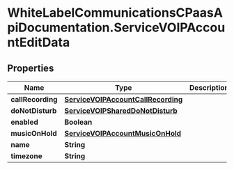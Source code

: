 # WhiteLabelCommunicationsCPaasApiDocumentation.ServiceVOIPAccountEditData

## Properties

Name | Type | Description | Notes
------------ | ------------- | ------------- | -------------
**callRecording** | [**ServiceVOIPAccountCallRecording**](ServiceVOIPAccountCallRecording.md) |  | [optional] 
**doNotDisturb** | [**ServiceVOIPSharedDoNotDisturb**](ServiceVOIPSharedDoNotDisturb.md) |  | [optional] 
**enabled** | **Boolean** |  | [optional] 
**musicOnHold** | [**ServiceVOIPAccountMusicOnHold**](ServiceVOIPAccountMusicOnHold.md) |  | [optional] 
**name** | **String** |  | 
**timezone** | **String** |  | 


